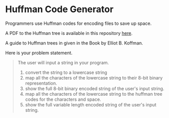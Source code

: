 # Huffman Code Generator

Programmers use Huffman codes for encoding files to save up space.

A PDF to the Huffman tree is available in this repository [here](res/huffman.pdf).

A guide to Huffman trees in given in the Book by Elliot B. Koffman.

Here is your problem statement.

> The user will input a string in your program.
>1. convert the string to a lowercase string
>2. map all the characters of the lowercase string to their 8-bit binary representation.
>3. show the full 8-bit binary encoded string of the user's input string.
>4. map all the characters of the lowercase string to the huffman tree codes for the characters and space.
>5. show the full variable length encoded string of the user's input string.
